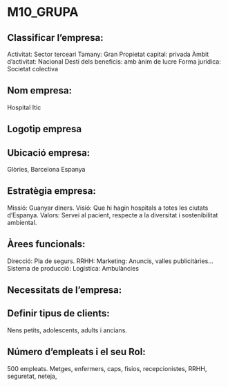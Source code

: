 # M10_GRUPA
## **Classificar l’empresa:**
Activitat: Sector terceari
Tamany: Gran
Propietat capital: privada
Àmbit d’activitat: Nacional
Destí dels beneficis: amb ànim de lucre
Forma jurídica: Societat colectiva

## **Nom empresa:**
Hospital Itic
## **Logotip empresa**
## **Ubicació empresa:**
Glòries, Barcelona Espanya
## **Estratègia empresa:**
Missió: Guanyar diners.
Visió: Que hi hagin hospitals a totes les ciutats d’Espanya.
Valors: Servei al pacient, respecte a la diversitat i sostenibilitat ambiental.
## **Àrees funcionals:**
Direcció: Pla de segurs.
RRHH:
Marketing: Anuncis, valles publicitàries…
Sistema de producció:
Logística: Ambulàncies
## **Necessitats de l’empresa:**

## **Definir tipus de clients:**
Nens petits, adolescents, adults i ancians.
## **Número d’empleats i el seu Rol:**
500 empleats.
Metges, enfermers, caps, fisios, recepcionistes, RRHH, seguretat, neteja,
